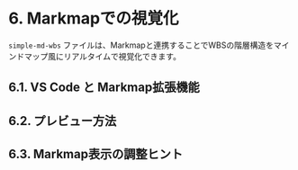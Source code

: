 # 6. Markmapでの視覚化

`simple-md-wbs` ファイルは、Markmapと連携することでWBSの階層構造をマインドマップ風にリアルタイムで視覚化できます。

## 6.1. VS Code と Markmap拡張機能

## 6.2. プレビュー方法

## 6.3. Markmap表示の調整ヒント
